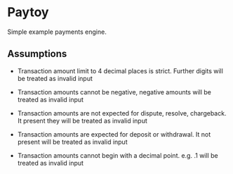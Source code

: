 # Paytoy
Simple example payments engine.

## Assumptions

* Transaction amount limit to 4 decimal places is strict. Further digits will be treated as invalid input

* Transaction amounts cannot be negative, negative amounts will be treated as invalid input

* Transaction amounts are not expected for dispute, resolve, chargeback. It present they will be treated as invalid input

* Transaction amounts are expected for deposit or withdrawal. It not present will be treated as invalid input

* Transaction amounts cannot begin with a decimal point. e.g. .1 will be treated as invalid input 

